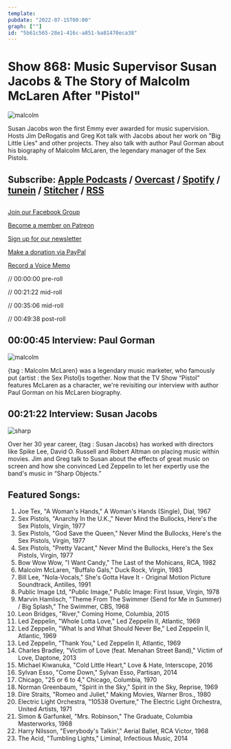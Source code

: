 ```yaml
---
template: 
pubdate: "2022-07-15T00:00"
graph: [""]
id: "5b61c565-28e1-416c-a851-ba81470eca38"
---
```






# Show 868: Music Supervisor Susan Jacobs & The Story of Malcolm McLaren After "Pistol"

![malcolm](https://static.soundopinions.org/images/2022/malcolm.jpeg)

Susan Jacobs won the first Emmy ever awarded for music supervision. Hosts Jim DeRogatis and Greg Kot talk with Jacobs about her work on "Big Little Lies" and other projects. They also talk with author Paul Gorman about his biography of Malcolm McLaren, the legendary manager of the Sex Pistols. 



## Subscribe: [Apple Podcasts](https://itunes.apple.com/us/podcast/sound-opinions/id94793843) / [Overcast](https://overcast.fm/itunes94793843/sound-opinions) / [Spotify](https://open.spotify.com/show/1kNR8YL7TBrQuRxDdS4wtU) / [tunein](https://tunein.com/podcasts/Music-Podcasts/Sound-Opinions-p60273/) / [Stitcher](http://www.stitcher.com/podcast/sound-opinions) / [RSS](https://feeds.simplecast.com/Nn6fjnB0)



## 

[Join our Facebook Group](https://bit.ly/3sivr9T)

[Become a member on Patreon](https://bit.ly/3slWZvc)

[Sign up for our newsletter](https://bit.ly/3eEvRnG)

[Make a donation via PayPal](https://bit.ly/3dmt9lU)

[Record a Voice Memo](https://bit.ly/2RyD5Ah)

// 00:00:00 pre-roll

// 00:21:22 mid-roll

// 00:35:06 mid-roll

// 00:49:38 post-roll



## 00:00:45 Interview: Paul Gorman

![malcolm](https://static.soundopinions.org/images/2022/malcolm.jpeg)

{tag : Malcolm McLaren} was a legendary music marketer, who famously put {artist : the Sex Pistol}s together. Now that the TV Show “Pistol” features McLaren as a character, we're revisiting our interview with author Paul Gorman on his McLaren biography.



## 00:21:22 Interview: Susan Jacobs

![sharp](https://static.soundopinions.org/images/2022/02-sharp-objects-2018-billboard-embed.webp)

Over her 30 year career, {tag : Susan Jacobs} has worked with directors like Spike Lee, David O. Russell and Robert Altman on placing music within movies. Jim and Greg talk to Susan about the effects of great music on screen and how she convinced Led Zeppelin to let her expertly use the band's music in “Sharp Objects.”



## Featured Songs:

1. Joe Tex, "A Woman's Hands," A Woman's Hands (Single), Dial, 1967
2. Sex Pistols, "Anarchy In the U.K.," Never Mind the Bullocks, Here's the Sex Pistols, Virgin, 1977
3. Sex Pistols, "God Save the Queen," Never Mind the Bullocks, Here's the Sex Pistols, Virgin, 1977
4. Sex Pistols, "Pretty Vacant," Never Mind the Bullocks, Here's the Sex Pistols, Virgin, 1977
5. Bow Wow Wow, "I Want Candy," The Last of the Mohicans, RCA, 1982
6. Malcolm McLaren, "Buffalo Gals," Duck Rock, Virgin, 1983
7. Bill Lee, "Nola-Vocals," She's Gotta Have It - Original Motion Picture Soundtrack, Antilles, 1991
8. Public Image Ltd, "Public Image," Public Image: First Issue, Virgin, 1978
9. Marvin Hamlisch, "Theme From The Swimmer (Send for Me in Summer) / Big Splash," The Swimmer, CBS, 1968
10. Leon Bridges, "River," Coming Home, Columbia, 2015
11. Led Zeppelin, "Whole Lotta Love," Led Zeppelin II, Atlantic, 1969
12. Led Zeppelin, "What Is and What Should Never Be," Led Zeppelin II, Atlantic, 1969
13. Led Zeppelin, "Thank You," Led Zeppelin II, Atlantic, 1969
14. Charles Bradley, "Victim of Love (feat. Menahan Street Band)," Victim of Love, Daptone, 2013
15. Michael Kiwanuka, "Cold Little Heart," Love & Hate, Interscope, 2016
16. Sylvan Esso, "Come Down," Sylvan Esso, Partisan, 2014
17. Chicago, "25 or 6 to 4," Chicago, Columbia, 1970
18. Norman Greenbaum, "Spirit in the Sky," Spirit in the Sky, Reprise, 1969
19. Dire Straits, "Romeo and Juliet," Making Movies, Warner Bros., 1980
20. Electric Light Orchestra, "10538 Overture," The Electric Light Orchestra, United Artists, 1971
21. Simon & Garfunkel, "Mrs. Robinson," The Graduate, Columbia Masterworks, 1968
22. Harry Nilsson, "Everybody's Talkin'," Aerial Ballet, RCA Victor, 1968
23. The Acid, "Tumbling Lights," Liminal, Infectious Music, 2014